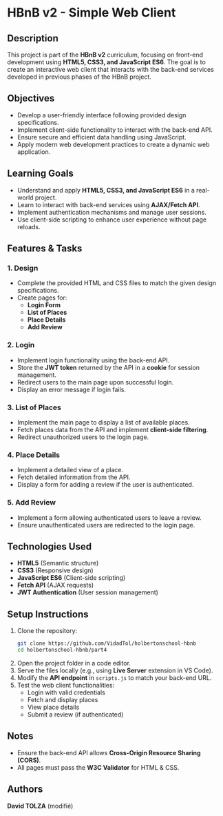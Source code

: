 # HBnB v2 - Simple Web Client
## Description
This project is part of the **HBnB v2** curriculum, focusing on front-end development using **HTML5, CSS3, and JavaScript ES6**. The goal is to create an interactive web client that interacts with the back-end services developed in previous phases of the HBnB project.
## Objectives
- Develop a user-friendly interface following provided design specifications.
- Implement client-side functionality to interact with the back-end API.
- Ensure secure and efficient data handling using JavaScript.
- Apply modern web development practices to create a dynamic web application.
## Learning Goals
- Understand and apply **HTML5, CSS3, and JavaScript ES6** in a real-world project.
- Learn to interact with back-end services using **AJAX/Fetch API**.
- Implement authentication mechanisms and manage user sessions.
- Use client-side scripting to enhance user experience without page reloads.
## Features & Tasks
### 1. Design
- Complete the provided HTML and CSS files to match the given design specifications.
- Create pages for:
  - **Login Form**
  - **List of Places**
  - **Place Details**
  - **Add Review**
### 2. Login
- Implement login functionality using the back-end API.
- Store the **JWT token** returned by the API in a **cookie** for session management.
- Redirect users to the main page upon successful login.
- Display an error message if login fails.
### 3. List of Places
- Implement the main page to display a list of available places.
- Fetch places data from the API and implement **client-side filtering**.
- Redirect unauthorized users to the login page.
### 4. Place Details
- Implement a detailed view of a place.
- Fetch detailed information from the API.
- Display a form for adding a review if the user is authenticated.
### 5. Add Review
- Implement a form allowing authenticated users to leave a review.
- Ensure unauthenticated users are redirected to the login page.
## Technologies Used
- **HTML5** (Semantic structure)
- **CSS3** (Responsive design)
- **JavaScript ES6** (Client-side scripting)
- **Fetch API** (AJAX requests)
- **JWT Authentication** (User session management)
## Setup Instructions
1. Clone the repository:
   ```bash
   git clone https://github.com/VidadTol/holbertonschool-hbnb
   cd holbertonschool-hbnb/part4
   ```
2. Open the project folder in a code editor.
3. Serve the files locally (e.g., using **Live Server** extension in VS Code).
4. Modify the **API endpoint** in `scripts.js` to match your back-end URL.
5. Test the web client functionalities:
   - Login with valid credentials
   - Fetch and display places
   - View place details
   - Submit a review (if authenticated)
## Notes
- Ensure the back-end API allows **Cross-Origin Resource Sharing (CORS)**.
- All pages must pass the **W3C Validator** for HTML & CSS.
## Authors
**David TOLZA** (modifié) 